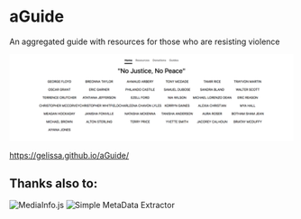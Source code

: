 # aGuide
An aggregated guide with resources for those who are resisting violence

![No Justice, No Peace](assets/nj_np.png)

https://gelissa.github.io/aGuide/

## Thanks also to:

![MediaInfo.js](https://mediainfo.js.org/#mediainfojs)
![Simple MetaData Extractor](https://codepen.io/buzzone/pen/eYNjJrx)
